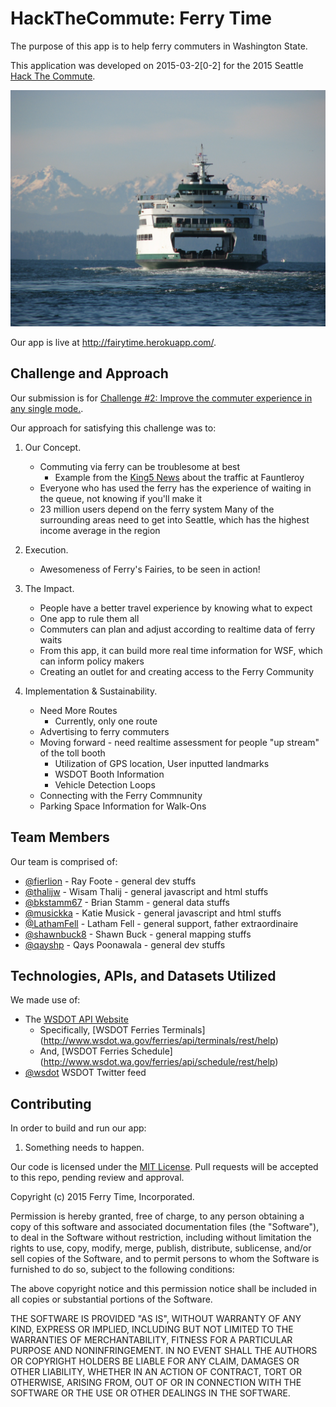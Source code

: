 # HackTheCommute: Ferry Time

The purpose of this app is to help ferry commuters in Washington State.

This application was developed on 2015-03-2[0-2] for the 2015 Seattle [Hack The Commute](http://hackthecommute.seattle.gov).

![We like Fairies and Ferries!](https://github.com/FerryTime/HackTheCommute/blob/master/ferrytime/Ferry_Wenatchee_enroute_to_Bainbridge_Island_WA.jpg)


Our app is live at http://fairytime.herokuapp.com/.

## Challenge and Approach

Our submission is for [Challenge #2: Improve the commuter experience in any single mode.](https://codeforseattle.hackpad.com/Submission-Guidelines-UTxrlISdazl).

Our approach for satisfying this challenge was to:

1.  Our Concept.
    - Commuting via ferry can be troublesome at best
        - Example from the [King5 News](http://www.king5.com/story/news/local/seattle/2014/08/19/ferry-passengers-frustrated-over-problems/14182429/) about the traffic at Fauntleroy
    - Everyone who has used the ferry has the experience of waiting in the queue, not knowing if you'll make it
    - 23 million users depend on the ferry system 
        Many of the surrounding areas need to get into Seattle, which has the highest income average in the region

2.  Execution.
    - Awesomeness of Ferry's Fairies, to be seen in action!

3.  The Impact.
    - People have a better travel experience by knowing what to expect
    - One app to rule them all
    - Commuters can plan and adjust according to realtime data of ferry waits
    - From this app, it can build more real time information for WSF, which can inform policy makers
    - Creating an outlet for and creating access to the Ferry Community

4.  Implementation & Sustainability.
    - Need More Routes
        - Currently, only one route
    - Advertising to ferry commuters 
    - Moving forward - need realtime assessment for people "up stream" of the toll booth
      - Utilization of GPS location, User inputted landmarks
      - WSDOT Booth Information
      - Vehicle Detection Loops
    - Connecting with the Ferry Commnunity
    - Parking Space Information for Walk-Ons

## Team Members

Our team is comprised of:

- [@fierlion](http://github.com/fierlion) - Ray Foote - general dev stuffs
- [@thalijw](http://github.com/thalijw) - Wisam Thalij - general javascript and html stuffs
- [@bkstamm67](http://github.com/bkstamm67) - Brian Stamm - general data stuffs
- [@musickka](http://github.com/musickka) - Katie Musick - general javascript and html stuffs
- [@LathamFell](https://twitter.com/LathamFell) - Latham Fell - general support, father extraordinaire
- [@shawnbuck8](http://github.com/shawnbuck8) - Shawn Buck - general mapping stuffs
- [@qayshp](http://github.com/qayshp) - Qays Poonawala - general dev stuffs

## Technologies, APIs, and Datasets Utilized

We made use of:

- The [WSDOT API Website](http://wsdot.wa.gov/traffic/api/)
    - Specifically, [WSDOT Ferries Terminals] (http://www.wsdot.wa.gov/ferries/api/terminals/rest/help)
    - And, [WSDOT Ferries Schedule] (http://www.wsdot.wa.gov/ferries/api/schedule/rest/help)
- [@wsdot](https://twitter.com/wsdot) WSDOT Twitter feed

## Contributing

In order to build and run our app:

1. Something needs to happen.

Our code is licensed under the [MIT License](LICENSE.md). Pull requests will be accepted to this repo, pending review and approval.

Copyright (c) 2015 Ferry Time, Incorporated.

Permission is hereby granted, free of charge, to any person obtaining a copy of this software and associated documentation files (the "Software"), to deal in the Software without restriction, including without limitation the rights to use, copy, modify, merge, publish, distribute, sublicense, and/or sell copies of the Software, and to permit persons to whom the Software is furnished to do so, subject to the following conditions:

The above copyright notice and this permission notice shall be included in all copies or substantial portions of the Software.

THE SOFTWARE IS PROVIDED "AS IS", WITHOUT WARRANTY OF ANY KIND, EXPRESS OR IMPLIED, INCLUDING BUT NOT LIMITED TO THE WARRANTIES OF MERCHANTABILITY, FITNESS FOR A PARTICULAR PURPOSE AND NONINFRINGEMENT. IN NO EVENT SHALL THE AUTHORS OR COPYRIGHT HOLDERS BE LIABLE FOR ANY CLAIM, DAMAGES OR OTHER LIABILITY, WHETHER IN AN ACTION OF CONTRACT, TORT OR OTHERWISE, ARISING FROM, OUT OF OR IN CONNECTION WITH THE SOFTWARE OR THE USE OR OTHER DEALINGS IN THE SOFTWARE.
